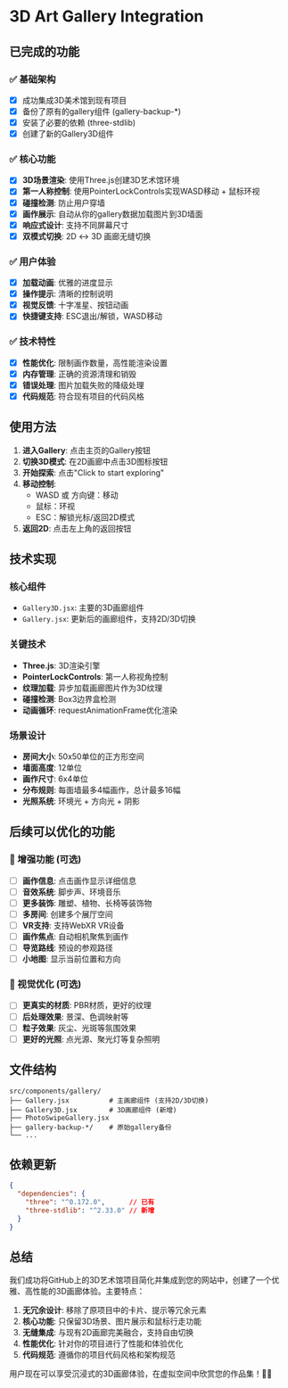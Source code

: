 # 3D Art Gallery Integration

## 已完成的功能

### ✅ 基础架构
- [x] 成功集成3D美术馆到现有项目
- [x] 备份了原有的gallery组件 (gallery-backup-*)
- [x] 安装了必要的依赖 (three-stdlib)
- [x] 创建了新的Gallery3D组件

### ✅ 核心功能
- [x] **3D场景渲染**: 使用Three.js创建3D艺术馆环境
- [x] **第一人称控制**: 使用PointerLockControls实现WASD移动 + 鼠标环视
- [x] **碰撞检测**: 防止用户穿墙
- [x] **画作展示**: 自动从你的gallery数据加载图片到3D墙面
- [x] **响应式设计**: 支持不同屏幕尺寸
- [x] **双模式切换**: 2D ↔ 3D 画廊无缝切换

### ✅ 用户体验
- [x] **加载动画**: 优雅的进度显示
- [x] **操作提示**: 清晰的控制说明
- [x] **视觉反馈**: 十字准星、按钮动画
- [x] **快捷键支持**: ESC退出/解锁，WASD移动

### ✅ 技术特性
- [x] **性能优化**: 限制画作数量，高性能渲染设置
- [x] **内存管理**: 正确的资源清理和销毁
- [x] **错误处理**: 图片加载失败的降级处理
- [x] **代码规范**: 符合现有项目的代码风格

## 使用方法

1. **进入Gallery**: 点击主页的Gallery按钮
2. **切换3D模式**: 在2D画廊中点击3D图标按钮
3. **开始探索**: 点击"Click to start exploring"
4. **移动控制**: 
   - WASD 或 方向键：移动
   - 鼠标：环视
   - ESC：解锁光标/返回2D模式
5. **返回2D**: 点击左上角的返回按钮

## 技术实现

### 核心组件
- `Gallery3D.jsx`: 主要的3D画廊组件
- `Gallery.jsx`: 更新后的画廊组件，支持2D/3D切换

### 关键技术
- **Three.js**: 3D渲染引擎
- **PointerLockControls**: 第一人称视角控制
- **纹理加载**: 异步加载画廊图片作为3D纹理
- **碰撞检测**: Box3边界盒检测
- **动画循环**: requestAnimationFrame优化渲染

### 场景设计
- **房间大小**: 50x50单位的正方形空间
- **墙面高度**: 12单位
- **画作尺寸**: 6x4单位
- **分布规则**: 每面墙最多4幅画作，总计最多16幅
- **光照系统**: 环境光 + 方向光 + 阴影

## 后续可以优化的功能

### 🔄 增强功能 (可选)
- [ ] **画作信息**: 点击画作显示详细信息
- [ ] **音效系统**: 脚步声、环境音乐
- [ ] **更多装饰**: 雕塑、植物、长椅等装饰物
- [ ] **多房间**: 创建多个展厅空间
- [ ] **VR支持**: 支持WebXR VR设备
- [ ] **画作焦点**: 自动相机聚焦到画作
- [ ] **导览路线**: 预设的参观路径
- [ ] **小地图**: 显示当前位置和方向

### 🎨 视觉优化 (可选)
- [ ] **更真实的材质**: PBR材质，更好的纹理
- [ ] **后处理效果**: 景深、色调映射等
- [ ] **粒子效果**: 灰尘、光斑等氛围效果
- [ ] **更好的光照**: 点光源、聚光灯等复杂照明

## 文件结构

```
src/components/gallery/
├── Gallery.jsx          # 主画廊组件 (支持2D/3D切换)
├── Gallery3D.jsx        # 3D画廊组件 (新增)
├── PhotoSwipeGallery.jsx
├── gallery-backup-*/    # 原始gallery备份
└── ...
```

## 依赖更新

```json
{
  "dependencies": {
    "three": "^0.172.0",      // 已有
    "three-stdlib": "^2.33.0" // 新增
  }
}
```

## 总结

我们成功将GitHub上的3D艺术馆项目简化并集成到您的网站中，创建了一个优雅、高性能的3D画廊体验。主要特点：

1. **无冗余设计**: 移除了原项目中的卡片、提示等冗余元素
2. **核心功能**: 只保留3D场景、图片展示和鼠标行走功能  
3. **无缝集成**: 与现有2D画廊完美融合，支持自由切换
4. **性能优化**: 针对你的项目进行了性能和体验优化
5. **代码规范**: 遵循你的项目代码风格和架构规范

用户现在可以享受沉浸式的3D画廊体验，在虚拟空间中欣赏您的作品集！🎨✨

